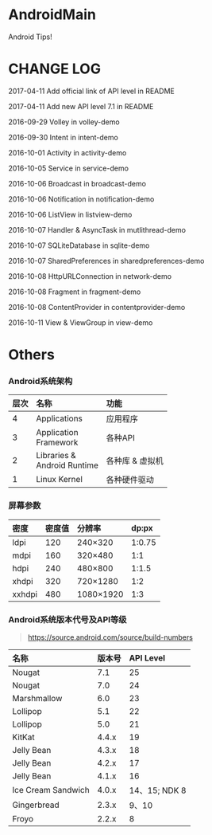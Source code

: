 # AndroidMain
Android Tips!

# CHANGE LOG

2017-04-11 Add official link of API level in README

2017-04-11 Add new API level 7.1 in README

2016-09-29 Volley in volley-demo

2016-09-30 Intent in intent-demo

2016-10-01 Activity in activity-demo

2016-10-05 Service in service-demo

2016-10-06 Broadcast in broadcast-demo

2016-10-06 Notification in notification-demo

2016-10-06 ListView in listview-demo

2016-10-07 Handler & AsyncTask in mutlithread-demo

2016-10-07 SQLiteDatabase in sqlite-demo

2016-10-07 SharedPreferences in sharedpreferences-demo

2016-10-08 HttpURLConnection in network-demo

2016-10-08 Fragment in fragment-demo

2016-10-08 ContentProvider in contentprovider-demo

2016-10-11 View & ViewGroup in view-demo


# Others

### Android系统架构

层次 | 名称                              | 功能
:----|:---------------------------------|:---------------
4    | Applications                     | 应用程序       
3    | Application <br/> Framework      | 各种API        
2    |Libraries & <br/> Android Runtime | 各种库 & 虚拟机
1    | Linux Kernel                     | 各种硬件驱动    

### 屏幕参数

密度    | 密度值 | 分辨率     | dp:px
:------|:-------|:----------|:------
ldpi   | 120    | 240×320   | 1:0.75
mdpi   | 160    | 320×480   | 1:1   
hdpi   | 240    | 480×800   | 1:1.5
xhdpi  | 320    | 720×1280  | 1:2   
xxhdpi | 480    | 1080×1920 | 1:3   


### Android系统版本代号及API等级

> https://source.android.com/source/build-numbers

名称                | 版本号 | API Level
:-------------------|:------|:--------------
Nougat              | 7.1   | 25
Nougat              | 7.0   | 24
Marshmallow	        | 6.0	  | 23
Lollipop	          | 5.1	  | 22
Lollipop	          | 5.0	  | 21
KitKat	            | 4.4.x	| 19
Jelly Bean        	| 4.3.x	| 18
Jelly Bean        	| 4.2.x	| 17
Jelly Bean	        | 4.1.x	| 16
Ice Cream Sandwich	| 4.0.x	| 14、15; NDK 8
Gingerbread	        | 2.3.x	| 9、10
Froyo	              | 2.2.x	| 8

